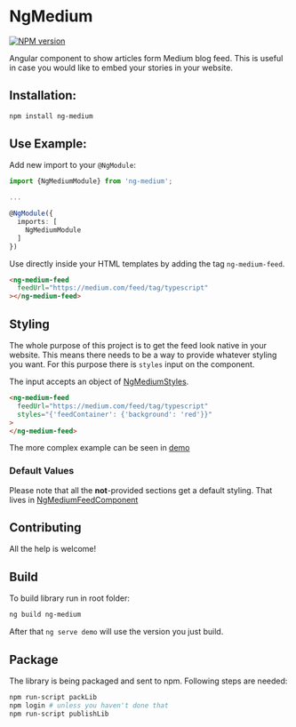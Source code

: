 # NgMedium

<span class="badge-npmversion"><a href="https://npmjs.org/package/ng-medium" title="View this project on NPM"><img src="https://img.shields.io/npm/v/ng-medium.svg?color=green" alt="NPM version" /></a></span>

Angular component to show articles form Medium blog feed. This is useful in case you would like to embed your stories in your website.

## Installation:

```bash
npm install ng-medium
```

## Use Example:

Add new import to your `@NgModule`:

```typescript
import {NgMediumModule} from 'ng-medium';

...

@NgModule({
  imports: [
    NgMediumModule
  ]
})
```

Use directly inside your HTML templates by adding the tag `ng-medium-feed`.

```html
<ng-medium-feed
  feedUrl="https://medium.com/feed/tag/typescript"
></ng-medium-feed>
```

## Styling

The whole purpose of this project is to get the feed look native in your website. This means there needs to be a way to provide whatever styling you want. For this purpose there is `styles` input on the component.

The input accepts an object of [NgMediumStyles](https://github.com/pschoffer/ng-medium/blob/master/projects/ng-medium/src/lib/models/ngMediumStyles.ts).

```html
<ng-medium-feed
  feedUrl="https://medium.com/feed/tag/typescript"
  styles="{'feedContainer': {'background': 'red'}}"
>
</ng-medium-feed>
```

The more complex example can be seen in [demo](https://github.com/pschoffer/ng-medium/blob/f75cfe38e2dbee3aba969ae1b5141b4f25d1c07a/projects/demo/src/app/app.component.ts#L13)

### Default Values

Please note that all the **not**-provided sections get a default styling. That lives in [NgMediumFeedComponent](https://github.com/pschoffer/ng-medium/blob/f75cfe38e2dbee3aba969ae1b5141b4f25d1c07a/projects/ng-medium/src/lib/components/ng-medium-feed.component.ts#L42)

## Contributing

All the help is welcome!

## Build

To build library run in root folder:

```bash
ng build ng-medium
```

After that `ng serve demo` will use the version you just build.

## Package

The library is being packaged and sent to npm. Following steps are needed:

```bash
npm run-script packLib
npm login # unless you haven't done that
npm run-script publishLib
```
